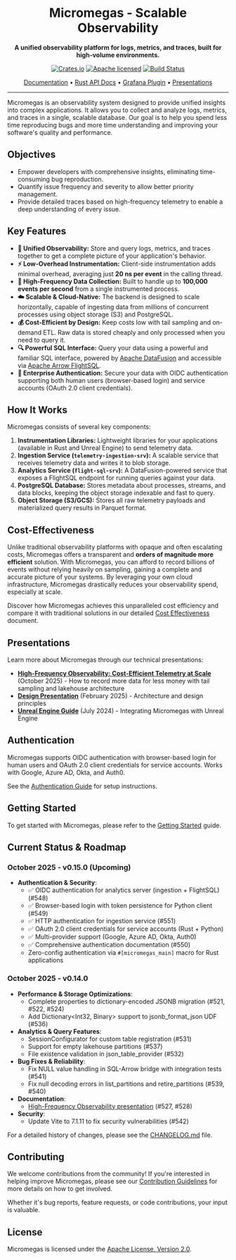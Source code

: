 <p align="center">
  <!-- <img src="path/to/logo.png" alt="Micromegas Logo" width="200"/> -->
  <h1 align="center">Micromegas - Scalable Observability</h1>
</p>

<p align="center">
  <strong>A unified observability platform for logs, metrics, and traces, built for high-volume environments.</strong>
</p>

<p align="center">
  <a href="https://crates.io/crates/micromegas"><img src="https://img.shields.io/crates/v/micromegas.svg" alt="Crates.io"></a>
  <a href="https://github.com/madesroches/micromegas/blob/main/LICENSE"><img src="https://img.shields.io/badge/license-Apache%20v2-blue.svg" alt="Apache licensed"></a>
  <a href="https://github.com/madesroches/micromegas/actions?query=branch%3Amain"><img src="https://github.com/madesroches/micromegas/actions/workflows/rust.yml/badge.svg" alt="Build Status"></a>
</p>

<p align="center">
  <a href="https://madesroches.github.io/micromegas/docs/">Documentation</a> •
  <a href="https://madesroches.github.io/micromegas/rustdoc/micromegas/">Rust API Docs</a> •
  <a href="https://madesroches.github.io/micromegas/docs/grafana/">Grafana Plugin</a> •
  <a href="#presentations">Presentations</a>
</p>

---

Micromegas is an observability system designed to provide unified insights into complex applications. It allows you to collect and analyze logs, metrics, and traces in a single, scalable database. Our goal is to help you spend less time reproducing bugs and more time understanding and improving your software's quality and performance.

## Objectives

*   Empower developers with comprehensive insights, eliminating time-consuming bug reproduction.
*   Quantify issue frequency and severity to allow better priority management.
*   Provide detailed traces based on high-frequency telemetry to enable a deep understanding of every issue.

## Key Features

*   **🚀 Unified Observability:** Store and query logs, metrics, and traces together to get a complete picture of your application's behavior.
*   **⚡ Low-Overhead Instrumentation:** Client-side instrumentation adds minimal overhead, averaging just **20 ns per event** in the calling thread.
*   **🌊 High-Frequency Data Collection:** Built to handle up to **100,000 events per second** from a single instrumented process.
*   **☁️ Scalable & Cloud-Native:** The backend is designed to scale horizontally, capable of ingesting data from millions of concurrent processes using object storage (S3) and PostgreSQL.
*   **💰 Cost-Efficient by Design:** Keep costs low with tail sampling and on-demand ETL. Raw data is stored cheaply and only processed when you need to query it.
*   **🔍 Powerful SQL Interface:** Query your data using a powerful and familiar SQL interface, powered by [Apache DataFusion](https://datafusion.apache.org/) and accessible via [Apache Arrow FlightSQL](https://arrow.apache.org/blog/2022/02/16/introducing-arrow-flight-sql/).
*   **🔐 Enterprise Authentication:** Secure your data with OIDC authentication supporting both human users (browser-based login) and service accounts (OAuth 2.0 client credentials).

## How It Works

Micromegas consists of several key components:

1.  **Instrumentation Libraries:** Lightweight libraries for your applications (available in Rust and Unreal Engine) to send telemetry data.
2.  **Ingestion Service (`telemetry-ingestion-srv`):** A scalable service that receives telemetry data and writes it to blob storage.
3.  **Analytics Service (`flight-sql-srv`):** A DataFusion-powered service that exposes a FlightSQL endpoint for running queries against your data.
4.  **PostgreSQL Database:** Stores metadata about processes, streams, and data blocks, keeping the object storage indexable and fast to query.
5.  **Object Storage (S3/GCS):** Stores all raw telemetry payloads and materialized query results in Parquet format.

## Cost-Effectiveness

Unlike traditional observability platforms with opaque and often escalating costs, Micromegas offers a transparent and **orders of magnitude more efficient** solution. With Micromegas, you can afford to record billions of events without relying heavily on sampling, gaining a complete and accurate picture of your systems. By leveraging your own cloud infrastructure, Micromegas drastically reduces your observability spend, especially at scale.

Discover how Micromegas achieves this unparalleled cost efficiency and compare it with traditional solutions in our detailed [Cost Effectiveness](https://madesroches.github.io/micromegas/docs/cost-effectiveness/) document.

## Presentations

Learn more about Micromegas through our technical presentations:

- **[High-Frequency Observability: Cost-Efficient Telemetry at Scale](https://madesroches.github.io/micromegas/high-frequency-observability/)** (October 2025) - How to record more data for less money with tail sampling and lakehouse architecture
- **[Design Presentation](https://madesroches.github.io/micromegas/doc/design-presentation/design.html)** (February 2025) - Architecture and design principles
- **[Unreal Engine Guide](https://madesroches.github.io/micromegas/doc/unreal-observability/unreal-observability.html)** (July 2024) - Integrating Micromegas with Unreal Engine

## Authentication

Micromegas supports OIDC authentication with browser-based login for human users and OAuth 2.0 client credentials for service accounts. Works with Google, Azure AD, Okta, and Auth0.

See the [Authentication Guide](https://madesroches.github.io/micromegas/docs/admin/authentication/) for setup instructions.

## Getting Started

To get started with Micromegas, please refer to the [Getting Started](https://madesroches.github.io/micromegas/docs/getting-started/) guide.

## Current Status & Roadmap

### October 2025 - v0.15.0 (Upcoming)
* **Authentication & Security**:
  - ✅ OIDC authentication for analytics server (ingestion + FlightSQL) (#548)
  - ✅ Browser-based login with token persistence for Python client (#549)
  - ✅ HTTP authentication for ingestion service (#551)
  - ✅ OAuth 2.0 client credentials for service accounts (Rust + Python)
  - ✅ Multi-provider support (Google, Azure AD, Okta, Auth0)
  - ✅ Comprehensive authentication documentation (#550)
  - Zero-config authentication via `#[micromegas_main]` macro for Rust applications

### October 2025 - v0.14.0
* **Performance & Storage Optimizations**:
  - Complete properties to dictionary-encoded JSONB migration (#521, #522, #524)
  - Add Dictionary<Int32, Binary> support to jsonb_format_json UDF (#536)
* **Analytics & Query Features**:
  - SessionConfigurator for custom table registration (#531)
  - Support for empty lakehouse partitions (#537)
  - File existence validation in json_table_provider (#532)
* **Bug Fixes & Reliability**:
  - Fix NULL value handling in SQL-Arrow bridge with integration tests (#541)
  - Fix null decoding errors in list_partitions and retire_partitions (#539, #540)
* **Documentation**:
  - [High-Frequency Observability presentation](https://madesroches.github.io/micromegas/high-frequency-observability/) (#527, #528)
* **Security**:
  - Update Vite to 7.1.11 to fix security vulnerabilities (#542)

For a detailed history of changes, please see the [CHANGELOG.md](./CHANGELOG.md) file.

## Contributing

We welcome contributions from the community! If you're interested in helping improve Micromegas, please see our [Contribution Guidelines](https://madesroches.github.io/micromegas/docs/contributing/) for more details on how to get involved.

Whether it's bug reports, feature requests, or code contributions, your input is valuable.

## License

Micromegas is licensed under the [Apache License, Version 2.0](./LICENSE).
